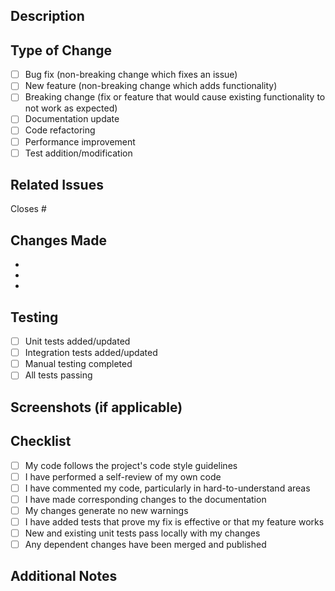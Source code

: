 ## Description
<!-- Provide a brief description of the changes -->

## Type of Change
- [ ] Bug fix (non-breaking change which fixes an issue)
- [ ] New feature (non-breaking change which adds functionality)
- [ ] Breaking change (fix or feature that would cause existing functionality to not work as expected)
- [ ] Documentation update
- [ ] Code refactoring
- [ ] Performance improvement
- [ ] Test addition/modification

## Related Issues
<!-- Link to related issues using #issue_number -->
Closes #

## Changes Made
<!-- List the specific changes made -->
- 
- 
- 

## Testing
<!-- Describe the tests you ran -->
- [ ] Unit tests added/updated
- [ ] Integration tests added/updated
- [ ] Manual testing completed
- [ ] All tests passing

## Screenshots (if applicable)
<!-- Add screenshots to help explain your changes -->

## Checklist
- [ ] My code follows the project's code style guidelines
- [ ] I have performed a self-review of my own code
- [ ] I have commented my code, particularly in hard-to-understand areas
- [ ] I have made corresponding changes to the documentation
- [ ] My changes generate no new warnings
- [ ] I have added tests that prove my fix is effective or that my feature works
- [ ] New and existing unit tests pass locally with my changes
- [ ] Any dependent changes have been merged and published

## Additional Notes
<!-- Any additional information that reviewers should know -->
